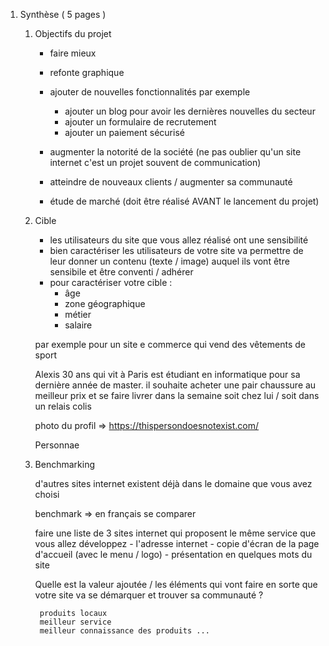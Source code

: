 1. Synthèse ( 5 pages )
    1. Objectifs du projet

        - faire mieux 
        - refonte graphique
        - ajouter de nouvelles fonctionnalités par exemple
            - ajouter un blog pour avoir les dernières nouvelles du secteur
            - ajouter un formulaire de recrutement 
            - ajouter un paiement sécurisé
        - augmenter la notorité de la société (ne pas oublier qu'un site internet c'est un projet souvent de communication)
        - atteindre de nouveaux clients / augmenter sa communauté
        
        - étude de marché (doit être réalisé AVANT le lancement du projet)


    2. Cible

        - les utilisateurs du site que vous allez réalisé ont une sensibilité 
        - bien  caractériser les utilisateurs de votre site va permettre de leur donner un contenu (texte / image) auquel ils vont être sensibile et être conventi / adhérer
        - pour caractériser votre cible :
            - âge 
            - zone géographique
            - métier
            - salaire 

        par exemple pour un site e commerce qui vend des vêtements de sport

        Alexis 30 ans qui vit à Paris est étudiant en informatique pour sa dernière année de master.
        il souhaite acheter une pair chaussure au meilleur prix et se faire livrer dans la semaine soit chez lui / soit dans un relais colis 

        photo du profil => https://thispersondoesnotexist.com/
 
        Personnae 

    3. Benchmarking


        d'autres sites internet existent déjà dans le domaine que vous avez choisi

        benchmark => en français se comparer 

        faire une liste de 3 sites internet qui proposent le même service que vous allez développez
            - l'adresse internet
            - copie d'écran de la page d'accueil (avec le menu / logo)
            - présentation en quelques mots du site 
           
        Quelle est la valeur ajoutée / les éléments qui vont faire en sorte que votre site va se démarquer et trouver sa communauté ? 

            produits locaux
            meilleur service 
            meilleur connaissance des produits ...
        

